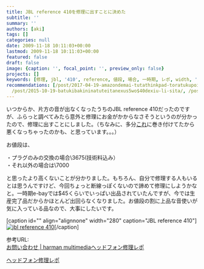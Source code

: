 ```yaml
---
title: JBL reference 410を修理に出すことに決めた
subtitle: ''
summary: ''
authors: [aki]
tags: []
categories: null
date: 2009-11-18 10:11:03+00:00
lastmod: 2009-11-18 10:11:03+00:00
featured: false
draft: false
image: {caption: '', focal_point: '', preview_only: false}
projects: []
keywords: [修理, jbl, '410', reference, 値段, 場合, 一時期, レポ, width, '7000']
recommendations: [/post/2017-04-19-amazondemai-tutathinkpad-toratukupointo-kibodowoxiu-li-sita/,
  /post/2015-10-19-batukibakininatuteitanexus5wo$40dexiu-li-sita/, /post/2008-10-05-hd53r-ver-dot-8wogou-ru/]
---
```

いつからか、片方の音が出なくなったうちのJBL reference 410だったのですが、ふらっと調べてみたら意外と修理にお金がかからなさそうというのが分かったので、修理に出すことにしました。（ちなみに、多分[これ](http://www.amazon.co.jp/dp/B000AOAB2S)に巻き付けてたから悪くなっちゃったのかも、と思っています。。。）

お値段は、

・プラグのみの交換の場合\3675(技術料込み）  
・それ以外の場合は\7000

と思ったより高くないことが分かりました。もちろん、自分で修理する人もいるとは思うんですけど、今回ちょっと断線っぽくないので諦めて修理にしようかなと。一時期e-bayでは$45くらいでいっぱい出品されていたんですが、今では生産完了品だからかほとんど出回らなくなりました。お値段の割に上品な音使いが気に入っている品なので、大事にしたいです。

[caption id="" align="alignnone" width="280" caption="JBL reference 410"][![](https://ec3.images-amazon.com/images/I/41fcnOZazjL._SL500_AA280_.jpg "jbl reference 410")](http://www.amazon.co.jp/dp/B000WMEC9G/)[/caption]

参考URL:  
[お問い合わせ | harman multimedia](https://www.harman-multimedia.jp/hc/contact/contact)[ヘッドフォン修理レポ](http://limetarte.net/documents/reports/headphone.htm)

[ヘッドフォン修理レポ](http://limetarte.net/documents/reports/headphone.htm)

